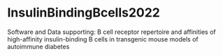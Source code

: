 # InsulinBindingBcells2022
Software and Data supporting: B cell receptor repertoire and affinities of high-affinity insulin-binding B cells in transgenic mouse models of autoimmune diabetes
